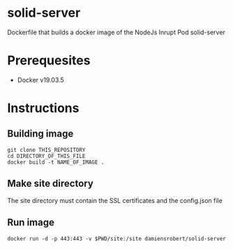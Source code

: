 # solid-server 

Dockerfile that builds a docker image of the NodeJs Inrupt Pod solid-server

# Prerequesites

* Docker v19.03.5

# Instructions

## Building image

```
git clone THIS_REPOSITORY
cd DIRECTORY_OF_THIS_FILE
docker build -t NAME_OF_IMAGE .
```

## Make site directory

The site directory must contain the SSL certificates and the config.json file

## Run image

```
docker run -d -p 443:443 -v $PWD/site:/site damiensrobert/solid-server
```
